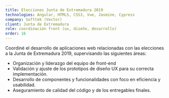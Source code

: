 ```yaml
---
title: Elecciones Junta de Extremadura 2019
technologies: Angular, HTML5, CSS3, Vue, Jasmine, Cypress
company: Softtek (Vector)
client: Junta de Extremadura
role: coordinación front (ux, diseño, desarrollo)
order: 16
---
```


Coordiné el desarrollo de aplicaciones web relacionadas con las elecciones a la Junta de Extremadura 2019, supervisando las siguientes áreas:

- Organización y liderazgo del equipo de front-end
- Validación y ajuste de los prototipos de diseño UX para su correcta implementación.
- Desarrollo de componentes y funcionalidades con foco en eficiencia y usabilidad.
- Aseguramiento de calidad del código y de los entregables finales.

